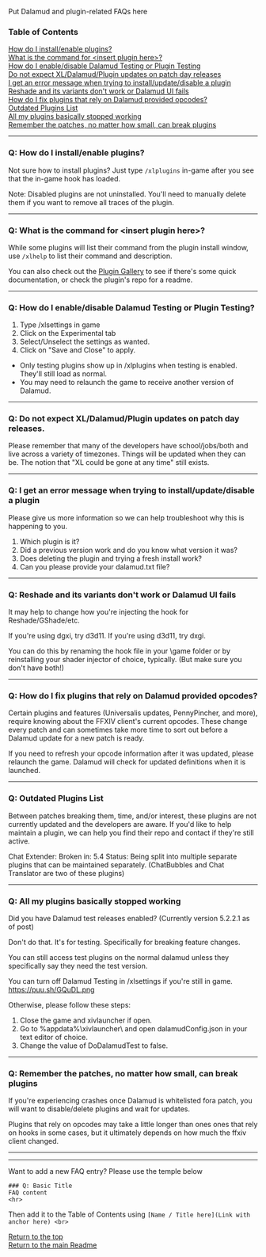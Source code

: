 Put Dalamud and plugin-related FAQs here

### Table of Contents
[How do I install\/enable plugins?](https://github.com/goatcorp/faq/blob/main/dalamud_troubleshooting.md#q-how-do-i-installenable-plugins) <br>
[What is the command for \<insert plugin here\>?](https://github.com/goatcorp/faq/blob/main/dalamud_troubleshooting.md#q-what-is-the-command-for-insert-plugin-here) <br>
[How do I enable\/disable Dalamud Testing or Plugin Testing](https://github.com/goatcorp/faq/blob/main/dalamud_troubleshooting.md#q-how-do-i-enabledisable-dalamud-testing-or-plugin-testing) <br>
[Do not expect XL\/Dalamud\/Plugin updates on patch day releases](https://github.com/goatcorp/faq/blob/main/dalamud_troubleshooting.md#q-do-not-expect-xldalamudplugin-updates-on-patch-day-releases) <br>
[I get an error message when trying to install\/update\/disable a plugin](https://github.com/goatcorp/faq/blob/main/dalamud_troubleshooting.md#q-i-get-an-error-message-when-trying-to-installupdatedisable-a-plugin) <br>
[Reshade and its variants don't work or Dalamud UI fails](https://github.com/goatcorp/faq/blob/main/dalamud_troubleshooting.md#q-reshade-and-its-variants-dont-work-or-dalamud-ui-fails) <br>
[How do I fix plugins that rely on Dalamud provided opcodes?](https://github.com/goatcorp/faq/blob/main/dalamud_troubleshooting.md#q-how-do-i-fix-plugins-that-rely-on-dalamud-provided-opcodes) <br>
[Outdated Plugins List](https://github.com/goatcorp/faq/blob/main/dalamud_troubleshooting.md#q-outdated-plugins-list) <br>
[All my plugins basically stopped working](https://github.com/goatcorp/faq/blob/main/dalamud_troubleshooting.md#q-all-my-plugins-basically-stopped-working) <br>
[Remember the patches, no matter how small, can break plugins](https://github.com/goatcorp/faq/blob/main/dalamud_troubleshooting.md#q-remember-the-patches-no-matter-how-small-can-break-plugins) <br>
<hr>

### Q: How do I install\/enable plugins?
Not sure how to install plugins? Just type `/xlplugins` in-game after you see that the in-game hook has loaded.

Note: Disabled plugins are not uninstalled. You'll need to manually delete them if you want to remove all traces of the plugin.
<hr>

### Q: What is the command for \<insert plugin here\>?
While some plugins will list their command from the plugin install window, use `/xlhelp` to list their command and description.

You can also check out the [Plugin Gallery](https://github.com/goatcorp/DalamudPlugins/wiki/Plugin-Gallery) to see if there's some quick documentation, or check the plugin's repo for a readme.
<hr>

### Q: How do I enable\/disable Dalamud Testing or Plugin Testing?
1. Type /xlsettings in game
2. Click on the Experimental tab
3. Select/Unselect the settings as wanted.
4. Click on "Save and Close" to apply.

* Only testing plugins show up in /xlplugins when testing is enabled. They'll still load as normal.
* You may need to relaunch the game to receive another version of Dalamud.
<hr>

### Q: Do not expect XL\/Dalamud\/Plugin updates on patch day releases.

Please remember that many of the developers have school/jobs/both and live across a variety of timezones. Things will be updated when they can be. The notion that "XL could be gone at any time" still exists.
<hr>

### Q: I get an error message when trying to install\/update\/disable a plugin
Please give us more information so we can help troubleshoot why this is happening to you.

1. Which plugin is it?
2. Did a previous version work and do you know what version it was?
3. Does deleting the plugin and trying a fresh install work?
4. Can you please provide your dalamud.txt file?
<hr>

### Q: Reshade and its variants don't work or Dalamud UI fails
It may help to change how you're injecting the hook for Reshade/GShade/etc.

If you're using dgxi, try d3d11.
If you're using d3d11, try dxgi.

You can do this by renaming the hook file in your <ffxiv install>\game folder or by reinstalling your shader injector of choice, typically. (But make sure you don't have both!)
<hr>

### Q: How do I fix plugins that rely on Dalamud provided opcodes?
Certain plugins and features (Universalis updates, PennyPincher, and more), require knowing about the FFXIV client's current opcodes. These change every patch and can sometimes take more time to sort out before a Dalamud update for a new patch is ready.

If you need to refresh your opcode information after it was updated, please relaunch the game. Dalamud will check for updated definitions when it is launched.

<hr>

### Q: Outdated Plugins List
Between patches breaking them, time, and/or interest, these plugins are not currently updated and the developers are aware. If you'd like to help maintain a plugin, we can help you find their repo and contact if they're still active.

Chat Extender:
Broken in: 5.4
Status: Being split into multiple separate plugins that can be maintained separately. (ChatBubbles and Chat Translator are two of these plugins)
<hr>

### Q: All my plugins basically stopped working
Did you have Dalamud test releases enabled? (Currently version 5.2.2.1 as of post)

Don't do that. It's for testing. Specifically for breaking feature changes.

You can still access test plugins on the normal dalamud unless they specifically say they need the test version.

You can turn off Dalamud Testing in /xlsettings if you're still in game.
https://puu.sh/GQuDL.png

Otherwise, please follow these steps:
1. Close the game and xivlauncher if open.
2. Go to %appdata%\xivlauncher\ and open dalamudConfig.json in your text editor of choice.
3. Change the value of DoDalamudTest to false.
<hr>

### Q: Remember the patches, no matter how small, can break plugins
If you're experiencing crashes once Dalamud is whitelisted fora patch, you will want to disable/delete plugins and wait for updates.

Plugins that rely on opcodes may take a little longer than ones ones that rely on hooks in some cases, but it ultimately depends on how much the ffxiv client changed.
<hr>

----
Want to add a new FAQ entry? Please use the temple below
```
### Q: Basic Title
FAQ content
<hr>
```
Then add it to the Table of Contents using `[Name / Title here](Link with anchor here) <br>`

[Return to the top](https://github.com/goatcorp/faq/blob/main/dalamud_troubleshooting.md)<br>
[Return to the main Readme](https://github.com/goatcorp/faq/blob/main/README.md)
